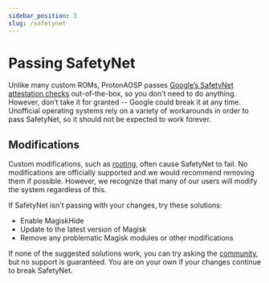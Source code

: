 ```yaml
---
sidebar_position: 3
slug: /safetynet
---
```


# Passing SafetyNet

Unlike many custom ROMs, ProtonAOSP passes [Google’s SafetyNet attestation checks](https://developer.android.com/training/safetynet/attestation) out-of-the-box, so you don't need to do anything. However, don’t take it for granted -- Google could break it at any time. Unofficial operating systems rely on a variety of workarounds in order to pass SafetyNet, so it should not be expected to work forever.

## Modifications

Custom modifications, such as [rooting](rooting.md), often cause SafetyNet to fail. No modifications are officially supported and we would recommend removing them if possible. However, we recognize that many of our users will modify the system regardless of this.

If SafetyNet isn't passing with your changes, try these solutions:

- Enable MagiskHide
- Update to the latest version of Magisk
- Remove any problematic Magisk modules or other modifications

If none of the suggested solutions work, you can try asking the [community](../community.md), but no support is guaranteed. You are on your own if your changes continue to break SafetyNet.
